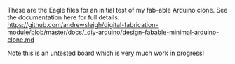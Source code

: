These are the Eagle files for an initial test of my fab-able Arduino clone.
See the documentation here for full details:
https://github.com/andrewsleigh/digital-fabrication-module/blob/master/docs/_diy-arduino/design-fabable-minimal-arduino-clone.md

Note this is an untested board which is very much work in progress!
